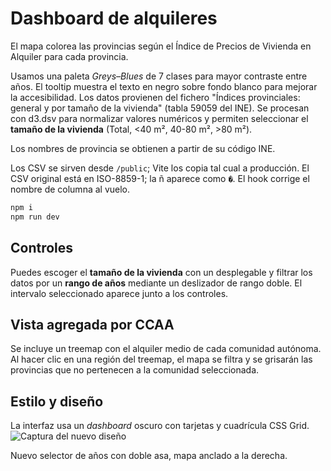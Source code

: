# Dashboard de alquileres

El mapa colorea las provincias según el Índice de Precios de Vivienda en Alquiler para cada provincia.

Usamos una paleta *Greys–Blues* de 7 clases para mayor contraste entre años.
El tooltip muestra el texto en negro sobre fondo blanco para mejorar la accesibilidad.
Los datos provienen del fichero "Índices provinciales: general y por tamaño de la vivienda" (tabla 59059 del INE). Se procesan con d3.dsv para normalizar valores numéricos y permiten seleccionar el **tamaño de la vivienda** (Total, <40 m², 40-80 m², >80 m²).

Los nombres de provincia se obtienen a partir de su código INE.

Los CSV se sirven desde `/public`; Vite los copia tal cual a producción.
El CSV original está en ISO-8859-1; la ñ aparece como `�`. El hook corrige el nombre de columna al vuelo.

```bash
npm i
npm run dev
```

## Controles

Puedes escoger el **tamaño de la vivienda** con un desplegable y filtrar los datos por un **rango de años** mediante un deslizador de rango doble. El intervalo seleccionado aparece junto a los controles.

## Vista agregada por CCAA

Se incluye un treemap con el alquiler medio de cada comunidad autónoma.
Al hacer clic en una región del treemap, el mapa se filtra y se grisarán
las provincias que no pertenecen a la comunidad seleccionada.

## Estilo y diseño

La interfaz usa un *dashboard* oscuro con tarjetas y cuadrícula CSS Grid.
![Captura del nuevo diseño](TODO)

Nuevo selector de años con doble asa, mapa anclado a la derecha.

